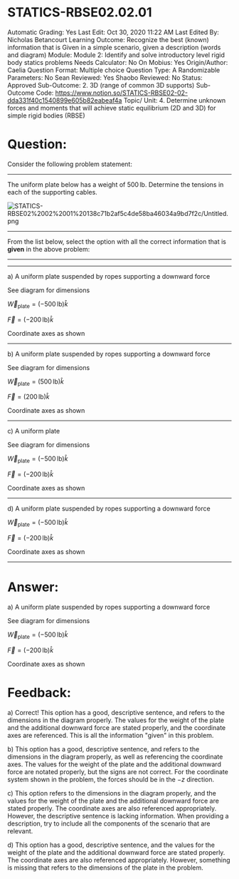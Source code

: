 # STATICS-RBSE02.02.01

Automatic Grading: Yes
Last Edit: Oct 30, 2020 11:22 AM
Last Edited By: Nicholas Betancourt
Learning Outcome: Recognize the best (known) information that is Given in a simple scenario, given a description (words and diagram)
Module: Module 2: Identify and solve introductory level rigid body statics problems
Needs Calculator: No
On Mobius: Yes
Origin/Author: Caelia
Question Format: Multiple choice
Question Type: A
Randomizable Parameters: No
Sean Reviewed: Yes
Shaobo Reviewed: No
Status: Approved
Sub-Outcome: 2. 3D (range of common 3D supports)
Sub-Outcome Code: https://www.notion.so/STATICS-RBSE02-02-dda331f40c1540899e605b82eabeaf4a
Topic/ Unit: 4. Determine unknown forces and moments that will achieve static equilibrium (2D and 3D) for simple rigid bodies (RBSE)

# Question:

Consider the following problem statement:

---

The uniform plate below has a weight of $500\,\mathrm{lb}$. Determine the tensions in each of the supporting cables. 

![STATICS-RBSE02%2002%2001%20138c71b2af5c4de58ba46034a9bd7f2c/Untitled.png](STATICS-RBSE02%2002%2001%20138c71b2af5c4de58ba46034a9bd7f2c/Untitled.png)

---

From the list below, select the option with all the correct information that is **given** in the above problem:

---

---

a) A uniform plate suspended by ropes supporting a downward force

See diagram for dimensions

$\overrightarrow{W}_{\mathrm{plate}}=(-500\,\mathrm{lb})\hat{k}$

$\overrightarrow{F}=(-200\,\mathrm{lb})\hat{k}$

Coordinate axes as shown

---

b) A uniform plate suspended by ropes supporting a downward force

See diagram for dimensions

$\overrightarrow{W}_{\mathrm{plate}}=(500\,\mathrm{lb})\hat{k}$

$\overrightarrow{F}=(200\,\mathrm{lb})\hat{k}$

Coordinate axes as shown

---

c) A uniform plate

See diagram for dimensions

$\overrightarrow{W}_{\mathrm{plate}}=(-500\,\mathrm{lb})\hat{k}$

$\overrightarrow{F}=(-200\,\mathrm{lb})\hat{k}$

Coordinate axes as shown

---

d) A uniform plate suspended by ropes supporting a downward force

$\overrightarrow{W}_{\mathrm{plate}}=(-500\,\mathrm{lb})\hat{k}$

$\overrightarrow{F}=(-200\,\mathrm{lb})\hat{k}$

Coordinate axes as shown

---

# Answer:

a) A uniform plate suspended by ropes supporting a downward force

See diagram for dimensions

$\overrightarrow{W}_{\mathrm{plate}}=(-500\,\mathrm{lb})\hat{k}$

$\overrightarrow{F}=(-200\,\mathrm{lb})\hat{k}$

Coordinate axes as shown

# Feedback:

a) Correct! This option has a good, descriptive sentence, and refers to the dimensions in the diagram properly. The values for the weight of the plate and the additional downward force are stated properly, and the coordinate axes are referenced. This is all the information "given" in this problem.

b) This option has a good, descriptive sentence, and refers to the dimensions in the diagram properly, as well as referencing the coordinate axes. The values for the weight of the plate and the additional downward force are notated properly, but the signs are not correct. For the coordinate system shown in the problem, the forces should be in the $-z$ direction. 

c) This option refers to the dimensions in the diagram properly, and the values for the weight of the plate and the additional downward force are stated properly. The coordinate axes are also referenced appropriately. However, the descriptive sentence is lacking information. When providing a description, try to include all the components of the scenario that are relevant.

d) This option has a good, descriptive sentence, and the values for the weight of the plate and the additional downward force are stated properly. The coordinate axes are also referenced appropriately. However, something is missing that refers to the dimensions of the plate in the problem.